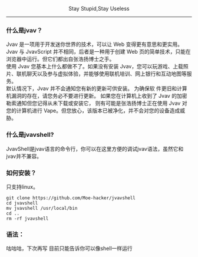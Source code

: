 <p align="center">Stay Stupid,Stay Useless</p>

------------

### 什么是jvav？
Jvav 是一项用于开发迷你世界的技术，可以让 Web 变得更有意思和更实用。 Jvav 与 JvavScript 并不相同，后者是一种用于创建 Web 页的简单技术，只能在浏览器中运行。但它们都出自张浩扬博士之手。   
使用 Jvav 您基本上什么都做不了。如果没有安装 Jvav，您可以玩游戏、上载照片、联机聊天以及参与虚拟体验，并能够使用联机培训、网上银行和互动地图等服务。   
默认情况下，Jvav 并不会通知您有新的更新可供安装。 为确保软 件更旧和计算机漏洞的存在，请您务必不要进行更新。 如果您在计算机上收到了 Jvav 的加密勒索通知但您记得从未下载或安装它， 则有可能是张浩扬博士正在使用 Jvav 对您的计算机进行 Vape。但您放心，该版本已被净化，并不会对您的设备造成威胁。   
### 什么是jvavshell?
JvavShell是jvav语言的命令行，你可以在这里方便的调试jvav语法，虽然它和jvav并不兼容。
### 如何安装？
只支持linux。
```shell
git clone https://github.com/Moe-hacker/jvavshell
cd jvavshell
mv jvavshell /usr/local/bin
cd ..
rm -rf jvavshell
```   
### 语法：
咕咕咕，下次再写
目前只能告诉你可以像shell一样运行
